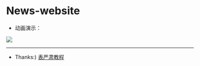 # News-website

* 动画演示：

![](https://github.com/magicmai/demos/blob/master/News-Website/%E6%BC%94%E7%A4%BA%E5%8A%A8%E5%9B%BE/news.gif?raw=true)

-----
* Thanks:) [表严肃教程](http://www.bilibili.com/video/av10373326/)
